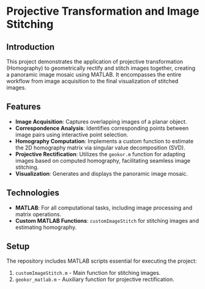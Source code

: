 # Projective Transformation and Image Stitching

## Introduction
This project demonstrates the application of projective transformation (Homography) to geometrically rectify and stitch images together, creating a panoramic image mosaic using MATLAB. It encompasses the entire workflow from image acquisition to the final visualization of stitched images.

## Features
- **Image Acquisition**: Captures overlapping images of a planar object.
- **Correspondence Analysis**: Identifies corresponding points between image pairs using interactive point selection.
- **Homography Computation**: Implements a custom function to estimate the 2D homography matrix via singular value decomposition (SVD).
- **Projective Rectification**: Utilizes the `geokor.m` function for adapting images based on computed homography, facilitating seamless image stitching.
- **Visualization**: Generates and displays the panoramic image mosaic.

## Technologies
- **MATLAB**: For all computational tasks, including image processing and matrix operations.
- **Custom MATLAB Functions**: `customImageStitch` for stitching images and estimating homography.

## Setup
The repository includes MATLAB scripts essential for executing the project:
1. `customImageStitch.m` - Main function for stitching images.
2. `geokor_matlab.m` - Auxiliary function for projective rectification.
